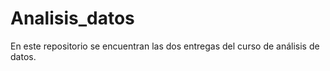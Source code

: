# Analisis_datos
En este repositorio se encuentran las dos entregas del curso de análisis de datos.
